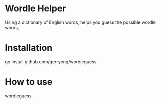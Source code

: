 # Wordle Helper
Using a dictionary of English words, helps you guess the possible wordle words,

# Installation
  go install github.com/gerryeng/wordleguess

# How to use
wordleguess

